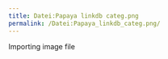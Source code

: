 ```yaml
---
title: Datei:Papaya linkdb categ.png
permalink: /Datei:Papaya_linkdb_categ.png/
---
```


Importing image file